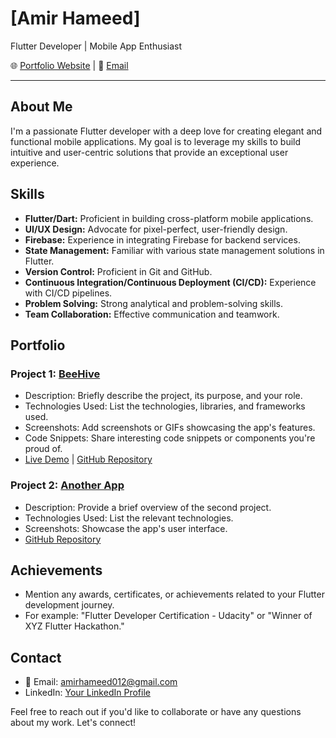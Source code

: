 # [Amir Hameed]

Flutter Developer | Mobile App Enthusiast

🌐 [Portfolio Website](https://www.yourwebsite.com) | 📧 [Email](mailto:amirhameed012@gmail.com)

---

## About Me

I'm a passionate Flutter developer with a deep love for creating elegant and functional mobile applications. My goal is to leverage my skills to build intuitive and user-centric solutions that provide an exceptional user experience.

## Skills

- **Flutter/Dart:** Proficient in building cross-platform mobile applications.
- **UI/UX Design:** Advocate for pixel-perfect, user-friendly design.
- **Firebase:** Experience in integrating Firebase for backend services.
- **State Management:** Familiar with various state management solutions in Flutter.
- **Version Control:** Proficient in Git and GitHub.
- **Continuous Integration/Continuous Deployment (CI/CD):** Experience with CI/CD pipelines.
- **Problem Solving:** Strong analytical and problem-solving skills.
- **Team Collaboration:** Effective communication and teamwork.

## Portfolio

### Project 1: [BeeHive](https://github.com/AmirHameed/beehive)

- Description: Briefly describe the project, its purpose, and your role.
- Technologies Used: List the technologies, libraries, and frameworks used.
- Screenshots: Add screenshots or GIFs showcasing the app's features.
- Code Snippets: Share interesting code snippets or components you're proud of.
- [Live Demo](https://your-app-demo-url.com) | [GitHub Repository](https://github.com/yourusername/app-name)

### Project 2: [Another App](https://github.com/yourusername/another-app)

- Description: Provide a brief overview of the second project.
- Technologies Used: List the relevant technologies.
- Screenshots: Showcase the app's user interface.
- [GitHub Repository](https://github.com/yourusername/another-app)

## Achievements

- Mention any awards, certificates, or achievements related to your Flutter development journey.
- For example: "Flutter Developer Certification - Udacity" or "Winner of XYZ Flutter Hackathon."

## Contact

- 📧 Email: amirhameed012@gmail.com
- LinkedIn: [Your LinkedIn Profile](https://www.linkedin.com/in/amir-hameed-035452146/)

Feel free to reach out if you'd like to collaborate or have any questions about my work. Let's connect!
